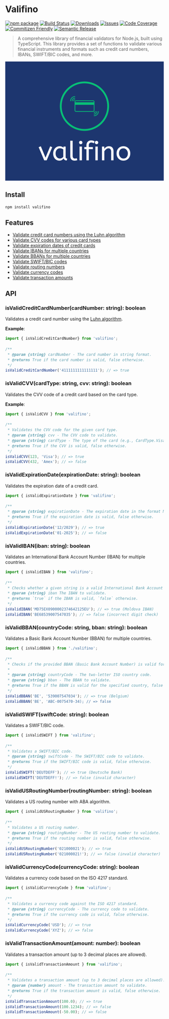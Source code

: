 # Valifino

[![npm package][npm-img]][npm-url]
[![Build Status][build-img]][build-url]
[![Downloads][downloads-img]][downloads-url]
[![Issues][issues-img]][issues-url]
[![Code Coverage][codecov-img]][codecov-url]
[![Commitizen Friendly][commitizen-img]][commitizen-url]
[![Semantic Release][semantic-release-img]][semantic-release-url]

> A comprehensive library of financial validators for Node.js, built using TypeScript. This library provides a set of functions to validate various financial instruments and formats such as credit card numbers, IBANs, SWIFT/BIC codes, and more.

![Valifino](./images/logo.png)

## Install

```bash
npm install valifino
```

## Features

- [Validate credit card numbers using the Luhn algorithm](#isvalidcreditcardnumbercardnumber-string-boolean)
- [Validate CVV codes for various card types](#isvalidcvvcardtype-string-cvv-string-boolean)
- [Validate expiration dates of credit cards](#isvalidexpirationdateexpirationdate-string-boolean)
- [Validate IBANs for multiple countries](#isvalidibaniban-string-boolean)
- [Validate BBANs for multiple countries](#isvalidbbancountrycode-string-bban-string-boolean)
- [Validate SWIFT/BIC codes](#isvalidswiftswiftcode-string-boolean)
- [Validate routing numbers](#isvalidusroutingnumberroutingnumber-string-boolean)
- [Validate currency codes](#isvalidcurrencycodecurrencycode-string-boolean)
- [Validate transaction amounts](#isvalidtransactionamountamount-number-boolean)

## API

### isValidCreditCardNumber(cardNumber: string): boolean

Validates a credit card number using the [Luhn algorithm](https://en.wikipedia.org/wiki/Luhn_algorithm).

**Example**:
```ts
import { isValidCreditCardNumber} from 'valifino';

/**
 * @param {string} cardNumber - The card number in string format.
 * @returns True if the card number is valid, false otherwise.
 */
isValidCreditCardNumber('4111111111111111'); // => true
```

### isValidCVV(cardType: string, cvv: string): boolean

Validates the CVV code of a credit card based on the card type.

**Example**:
```ts
import { isValidCVV } from 'valifino';

/**
 * Validates the CVV code for the given card type.
 * @param {string} cvv - The CVV code to validate.
 * @param {string} cardType - The type of the card (e.g., CardType.Visa, CardType.MasterCard).
 * @returns True if the CVV is valid, false otherwise.
 */
isValidCVV(123, 'Visa'); // => true
isValidCVV(432, 'Amex'); // => false
```

### isValidExpirationDate(expirationDate: string): boolean

Validates the expiration date of a credit card.

```ts
import { isValidExpirationDate } from 'valifino';

/**
 * @param {string} expirationDate - The expiration date in the format MM/YY or MM/YYYY.
 * @returns True if the expiration date is valid, false otherwise.
 */
isValidExpirationDate('12/2029'); // => true
isValidExpirationDate('01-2025'); // => false
```

### isValidIBAN(iban: string): boolean

Validates an International Bank Account Number (IBAN) for multiple countries.

```ts
import { isValidIBAN } from 'valifino';

/**
 * Checks whether a given string is a valid International Bank Account Number (IBAN).
 * @param {string} iban The IBAN to validate.
 * @returns `true` if the IBAN is valid, `false` otherwise.
 */
isValidIBAN('MD75EX0900002374642125EU'); // => true (Moldova IBAN)
isValidIBAN('BE68539007547035'); // => false (incorrect digit check)
````

### isValidBBAN(countryCode: string, bban: string): boolean

Validates a Basic Bank Account Number (BBAN) for multiple countries.

```ts
import { isValidBBAN } from './valifino';

/**
 * Checks if the provided BBAN (Basic Bank Account Number) is valid for a given country.
 *
 * @param {string} countryCode - The two-letter ISO country code.
 * @param {string} bban - The BBAN to validate.
 * @returns True if the BBAN is valid for the specified country, false otherwise.
 */
isValidBBAN('BE', '539007547034'); // => true (Belgium)
isValidBBAN('BE', 'ABC-0075470-34); // => false
```

### isValidSWIFT(swiftCode: string): boolean

Validates a SWIFT/BIC code.

```ts
import { isValidSWIFT } from 'valifino';

/**
 * Validates a SWIFT/BIC code.
 * @param {string} swiftCode - The SWIFT/BIC code to validate.
 * @returns True if the SWIFT/BIC code is valid, false otherwise.
 */
isValidSWIFT('DEUTDEFF'); // => true (Deutsche Bank)
isValidSWIFT('DEUTDEFF!'); // => false (invalid character)
```
### isValidUSRoutingNumber(routingNumber: string): boolean

Validates a US routing number with ABA algorithm.

```ts
import { isValidUSRoutingNumber } from 'valifino';

/**
 * Validates a US routing number.
 * @param {string} routingNumber - The US routing number to validate.
 * @returns True if the routing number is valid, false otherwise.
 */
isValidUSRoutingNumber('021000021'); // => true
isValidUSRoutingNumber('021000021!'); // => false (invalid character)
```

### isValidCurrencyCode(currencyCode: string): boolean

Validates a currency code based on the ISO 4217 standard.

```ts
import { isValidCurrencyCode } from 'valifino';

/**
 * Validates a currency code against the ISO 4217 standard.
 * @param {string} currencyCode - The currency code to validate.
 * @returns True if the currency code is valid, false otherwise.
 */
isValidCurrencyCode('USD'); // => true
isValidCurrencyCode('XYZ'); // => false
```

### isValidTransactionAmount(amount: number): boolean

Validates a transaction amount (up to 3 decimal places are allowed).

```ts
import { isValidTransactionAmount } from 'valifino';

/**
 * Validates a transaction amount (up to 3 decimal places are allowed).
 * @param {number} amount - The transaction amount to validate.
 * @returns True if the transaction amount is valid, false otherwise.
 */
isValidTransactionAmount(100.0); // => true
isValidTransactionAmount(100.1234); // => false
isValidTransactionAmount(-50.00); // => false
```

[build-img]:https://github.com/aboutml/valifino/actions/workflows/release.yml/badge.svg
[build-url]:https://github.com/aboutml/valifino/actions/workflows/release.yml
[downloads-img]:https://img.shields.io/npm/dt/valifino
[downloads-url]:https://www.npmtrends.com/valifino
[npm-img]:https://img.shields.io/npm/v/valifino
[npm-url]:https://www.npmjs.com/package/valifino
[issues-img]:https://img.shields.io/github/issues/aboutml/valifino
[issues-url]:https://github.com/aboutml/valifino/issues
[codecov-img]:https://codecov.io/gh/aboutml/valifino/branch/main/graph/badge.svg
[codecov-url]:https://codecov.io/gh/aboutml/valifino
[semantic-release-img]:https://img.shields.io/badge/%20%20%F0%9F%93%A6%F0%9F%9A%80-semantic--release-e10079.svg
[semantic-release-url]:https://github.com/semantic-release/semantic-release
[commitizen-img]:https://img.shields.io/badge/commitizen-friendly-brightgreen.svg
[commitizen-url]:http://commitizen.github.io/cz-cli/
